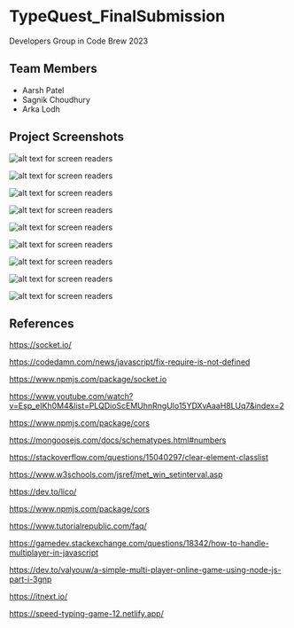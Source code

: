 # TypeQuest_FinalSubmission

Developers Group in Code Brew 2023

## Team Members 
- Aarsh Patel
- Sagnik Choudhury
- Arka Lodh

## Project Screenshots


![alt text for screen readers](/TypeQuest_FinalSubmission/Assets/Front-page%20light.png)

![alt text for screen readers](/TypeQuest_FinalSubmission/Assets/front-page-dark.png)

![alt text for screen readers](/TypeQuest_FinalSubmission/Assets/multiplayer-main.png)

![alt text for screen readers](/TypeQuest_FinalSubmission/Assets/multiplayer-1.png)

![alt text for screen readers](/TypeQuest_FinalSubmission/Assets/multiplayer-2.png)

![alt text for screen readers](/TypeQuest_FinalSubmission/Assets/multiplayer-3.png)

![alt text for screen readers](/TypeQuest_FinalSubmission/Assets/multiplayer-4.png)

![alt text for screen readers](/TypeQuest_FinalSubmission/Assets/multiplayer-5.png)

![alt text for screen readers](/TypeQuest_FinalSubmission/Assets/player-logs.png)


## References  
https://socket.io/

https://codedamn.com/news/javascript/fix-require-is-not-defined

https://www.npmjs.com/package/socket.io

https://www.youtube.com/watch?v=Esp_eIKh0M4&list=PLQDioScEMUhnRngUlo15YDXvAaaH8LUq7&index=2

https://www.npmjs.com/package/cors

https://mongoosejs.com/docs/schematypes.html#numbers

https://stackoverflow.com/questions/15040297/clear-element-classlist

https://www.w3schools.com/jsref/met_win_setinterval.asp

https://dev.to/lico/

https://www.npmjs.com/package/cors

https://www.tutorialrepublic.com/faq/

https://gamedev.stackexchange.com/questions/18342/how-to-handle-multiplayer-in-javascript

https://dev.to/valyouw/a-simple-multi-player-online-game-using-node-js-part-i-3gnp

https://itnext.io/

https://speed-typing-game-12.netlify.app/








